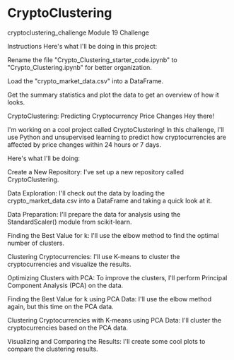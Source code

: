 # CryptoClustering

cryptoclustering_challenge
Module 19 Challenge

Instructions
Here's what I'll be doing in this project:

Rename the file "Crypto_Clustering_starter_code.ipynb" to "Crypto_Clustering.ipynb" for better organization.

Load the "crypto_market_data.csv" into a DataFrame.

Get the summary statistics and plot the data to get an overview of how it looks.

CryptoClustering: Predicting Cryptocurrency Price Changes Hey there!

I'm working on a cool project called CryptoClustering! In this challenge, I'll use Python and unsupervised learning to predict how cryptocurrencies are affected by price changes within 24 hours or 7 days.

Here's what I'll be doing:

Create a New Repository: I've set up a new repository called CryptoClustering.

Data Exploration: I'll check out the data by loading the crypto_market_data.csv into a DataFrame and taking a quick look at it.

Data Preparation: I'll prepare the data for analysis using the StandardScaler() module from scikit-learn.

Finding the Best Value for k: I'll use the elbow method to find the optimal number of clusters.

Clustering Cryptocurrencies: I'll use K-means to cluster the cryptocurrencies and visualize the results.

Optimizing Clusters with PCA: To improve the clusters, I'll perform Principal Component Analysis (PCA) on the data.

Finding the Best Value for k using PCA Data: I'll use the elbow method again, but this time on the PCA data.

Clustering Cryptocurrencies with K-means using PCA Data: I'll cluster the cryptocurrencies based on the PCA data.

Visualizing and Comparing the Results: I'll create some cool plots to compare the clustering results.